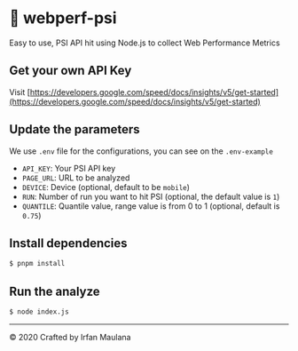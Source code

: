 # 🚀 webperf-psi

Easy to use, PSI API hit using Node.js to collect Web Performance Metrics

## Get your own API Key

Visit [https://developers.google.com/speed/docs/insights/v5/get-started](https://developers.google.com/speed/docs/insights/v5/get-started)

## Update the parameters

We use `.env` file for the configurations, you can see on the `.env-example`

+ `API_KEY`: Your PSI API key
+ `PAGE_URL`: URL to be analyzed
+ `DEVICE`: Device (optional, default to be `mobile`)
+ `RUN`: Number of run you want to hit PSI (optional, the default value is `1`)
+ `QUANTILE`: Quantile value, range value is from 0 to 1 (optional, default is `0.75`)

## Install dependencies

```bash
$ pnpm install
```

## Run the analyze

```bash
$ node index.js
```

---

© 2020 Crafted by Irfan Maulana
